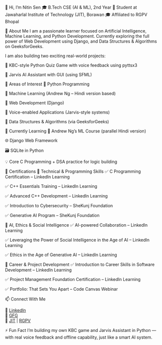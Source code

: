 👋 Hi, I’m Nitin Sen
🎓 B.Tech CSE (AI & ML), 2nd Year
🏫 Student at Jawaharlal Institute of Technology (JIT), Borawan
🎓 Affiliated to RGPV Bhopal

🚀 About Me
I am a passionate learner focused on Artificial Intelligence, Machine Learning, and Python Development. Currently exploring the full power of Web Development using Django, and  Data Structures & Algorithms on GeeksforGeeks.

I am also building two exciting real-world projects:

🧠 KBC-style Python Quiz Game with voice feedback using pyttsx3

🤖 Jarvis AI Assistant with GUI (using SFML)

👀 Areas of Interest
🔹 Python Programming

🔹 Machine Learning (Andrew Ng – Hindi version based)

🔹 Web Development (Django)

🔹 Voice-enabled Applications (Jarvis-style systems)

🔹 Data Structures & Algorithms (via GeeksforGeeks)

🌱 Currently Learning
📘 Andrew Ng’s ML Course (parallel Hindi version)

🌐 Django Web Framework

🗃️ SQLite in Python

💡 Core C Programming + DSA practice for logic building

🏅 Certifications
🔹 Technical & Programming Skills
✅ C Programming Certification – LinkedIn Learning

✅ C++ Essentials Training – LinkedIn Learning

✅ Advanced C++ Development – LinkedIn Learning

✅ Introduction to Cybersecurity – SheKunj Foundation

✅ Generative AI Program – SheKunj Foundation

🔹 AI, Ethics & Social Intelligence
✅ AI-powered Collaboration – LinkedIn Learning

✅ Leveraging the Power of Social Intelligence in the Age of AI – LinkedIn Learning

✅ Ethics in the Age of Generative AI – LinkedIn Learning

🔹 Career & Project Development
✅ Introduction to Career Skills in Software Development – LinkedIn Learning

✅ Project Management Foundation Certification – LinkedIn Learning

✅ Portfolio: That Sets You Apart – Code Canvas Webinar

📫 Connect With Me

🔗 [LinkedIn](https://linkedin.com/in/nitin-sen-972a7130a)  
🔗 [GFG](https://geeksforgeeks.org/user/nitinseqs4m)  
🔗 [JIT](https://jitechno.com) | [RGPV](https://rgpv.ac.in)  

⚡ Fun Fact
I’m building my own KBC game and Jarvis Assistant in Python — with real voice feedback and offline capability, just like a smart AI system.
